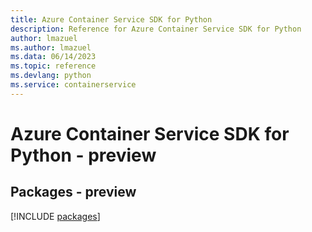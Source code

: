 ```yaml
---
title: Azure Container Service SDK for Python
description: Reference for Azure Container Service SDK for Python
author: lmazuel
ms.author: lmazuel
ms.data: 06/14/2023
ms.topic: reference
ms.devlang: python
ms.service: containerservice
---
```

# Azure Container Service SDK for Python - preview
## Packages - preview
[!INCLUDE [packages](container-service-index.md)]